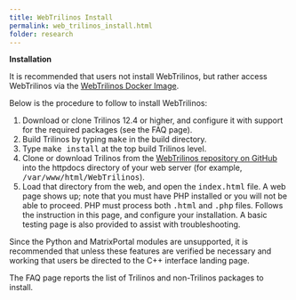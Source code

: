 ```yaml
---
title: WebTrilinos Install
permalink: web_trilinos_install.html
folder: research
---
```


**Installation**

It is recommended that users not install WebTrilinos, but rather access WebTrilinos via the [WebTrilinos Docker Image](web_trilinos_docker_image.html).

Below is the procedure to follow to install WebTrilinos:

1.  Download or clone Trilinos 12.4 or higher, and configure it with support for the required packages (see the FAQ page).
2.  Build Trilinos by typing <tt>make</tt> in the build directory.
3.  Type <tt>make install</tt> at the top build Trilinos level.
4.  Clone or download Trilinos from the [WebTrilinos repository on GitHub](https://github.com/trilinos/WebTrilinos) into the httpdocs directory of your web server (for example, <tt>/var/www/html/WebTrilinos</tt>).
5.  Load that directory from the web, and open the <tt>index.html</tt> file. A web page shows up; note that you must have PHP installed or you will not be able to proceed. PHP must process both <tt>.html</tt> and <tt>.php</tt> files. Follows the instruction in this page, and configure your installation. A basic testing page is also provided to assist with troubleshooting.

Since the Python and MatrixPortal modules are unsupported, it is recommended that unless these features are verified be necessary and working that users be directed to the C++ interface landing page.

The FAQ page reports the list of Trilinos and non-Trilinos packages to install.
